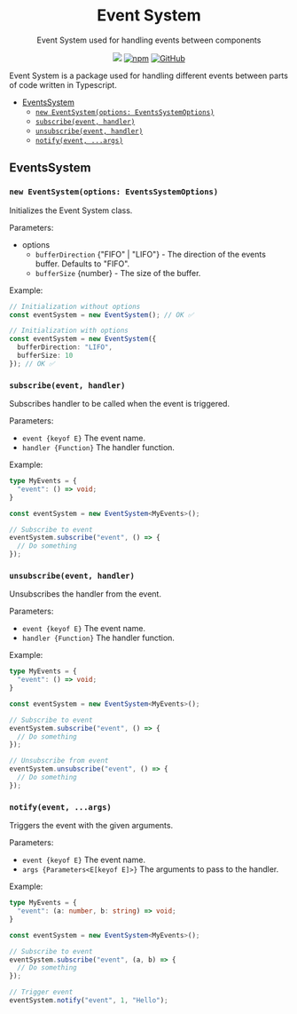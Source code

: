 <h1 align="center">
Event System
</h1>

<p align="center">
Event System used for handling events between components
</p>

<p align="center">
<a href="https://github.com/NickSettler/event-system/actions/workflows/npm.yml"><img src="https://github.com/NickSettler/event-system/actions/workflows/npm.yml/badge.svg"></a>
<a href="https://www.npmjs.com/package/events-system"><img alt="npm" src="https://img.shields.io/npm/v/events-system?label=npm%40latest"></a>
<a href="https://github.com/NickSettler/event-system/LICENSE.md"><img alt="GitHub" src="https://img.shields.io/github/license/nicksettler/event-system"></a>
</p>

Event System is a package used for handling different events between parts of code written in Typescript.

<!-- TOC -->
  * [EventsSystem](#eventssystem)
    * [`new EventSystem(options: EventsSystemOptions)`](#new-eventsystemoptions-eventssystemoptions)
    * [`subscribe(event, handler)`](#subscribeevent-handler)
    * [`unsubscribe(event, handler)`](#unsubscribeevent-handler)
    * [`notify(event, ...args)`](#notifyevent-args)
<!-- TOC -->

## EventsSystem

### `new EventSystem(options: EventsSystemOptions)`

Initializes the Event System class.

Parameters: 
* options
  * `bufferDirection` {"FIFO" | "LIFO"} - The direction of the events buffer. Defaults to "FIFO".
  * `bufferSize` {number} - The size of the buffer.

Example:
```typescript
// Initialization without options
const eventSystem = new EventSystem(); // OK ✅

// Initialization with options
const eventSystem = new EventSystem({
  bufferDirection: "LIFO",
  bufferSize: 10
}); // OK ✅
```


### `subscribe(event, handler)`

Subscribes handler to be called when the event is triggered.

Parameters: 
* `event {keyof E}` The event name.
* `handler {Function}` The handler function.

Example:
```typescript
type MyEvents = {
  "event": () => void;
}

const eventSystem = new EventSystem<MyEvents>();

// Subscribe to event
eventSystem.subscribe("event", () => {
  // Do something
});
```

### `unsubscribe(event, handler)`

Unsubscribes the handler from the event.

Parameters:
* `event {keyof E}` The event name.
* `handler {Function}` The handler function.

Example:
```typescript
type MyEvents = {
  "event": () => void;
}

const eventSystem = new EventSystem<MyEvents>();

// Subscribe to event
eventSystem.subscribe("event", () => {
  // Do something
});

// Unsubscribe from event
eventSystem.unsubscribe("event", () => {
  // Do something
});
```

### `notify(event, ...args)`

Triggers the event with the given arguments.

Parameters:
* `event {keyof E}` The event name.
* `args {Parameters<E[keyof E]>}` The arguments to pass to the handler.

Example:
```typescript
type MyEvents = {
  "event": (a: number, b: string) => void;
}

const eventSystem = new EventSystem<MyEvents>();

// Subscribe to event
eventSystem.subscribe("event", (a, b) => {
  // Do something
});

// Trigger event
eventSystem.notify("event", 1, "Hello");
```
